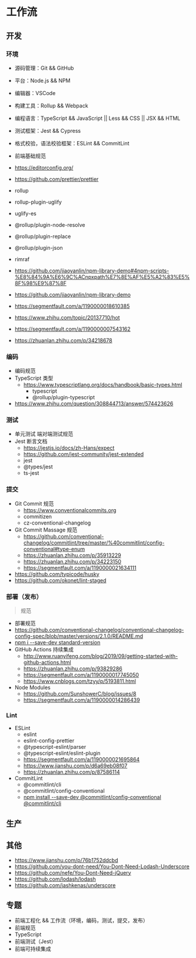 # 工作流

## 开发


### 环境

- 源码管理：Git && GitHub
- 平台：Node.js && NPM
- 编辑器：VSCode
- 构建工具：Rollup  && Webpack
- 编程语言：TypeScript && JavaScript || Less && CSS || JSX && HTML
- 测试框架：Jest && Cypress
- 格式校验，语法校验框架：ESLint && CommitLint

- 前端基础规范
- https://editorconfig.org/
- https://github.com/prettier/prettier
- rollup
- rollup-plugin-uglify
- uglify-es
- @rollup/plugin-node-resolve
- @rollup/plugin-replace
- @rollup/plugin-json
- rimraf
- https://github.com/jiaoyanlin/npm-library-demo#4npm-scripts-%E8%84%9A%E6%9C%ACnpxpath%E7%8E%AF%E5%A2%83%E5%8F%98%E9%87%8F
- https://github.com/jiaoyanlin/npm-library-demo
- https://segmentfault.com/a/1190000018610385
- https://www.zhihu.com/topic/20137710/hot
- https://segmentfault.com/a/1190000007543162
- https://zhuanlan.zhihu.com/p/34218678


### 编码

- 编码规范
- TypeScript 类型
  - https://www.typescriptlang.org/docs/handbook/basic-types.html
    - typescript
    - @rollup/plugin-typescript
- https://www.zhihu.com/question/308844713/answer/574423626


### 测试

- 单元测试 端对端测试规范
- Jest 断言文档
  - https://jestjs.io/docs/zh-Hans/expect
  - https://github.com/jest-community/jest-extended
  - jest
  - @types/jest
  - ts-jest


### 提交

- Git Commit 规范
  - https://www.conventionalcommits.org
  - commitizen
  - cz-conventional-changelog
- Git Commit Massage 规范
  - https://github.com/conventional-changelog/commitlint/tree/master/%40commitlint/config-conventional#type-enum
  - https://zhuanlan.zhihu.com/p/35913229
  - https://zhuanlan.zhihu.com/p/34223150
  - https://segmentfault.com/a/1190000021634111
- https://github.com/typicode/husky
- https://github.com/okonet/lint-staged


### 部署（发布）

> 规范

- 部署规范
- https://github.com/conventional-changelog/conventional-changelog-config-spec/blob/master/versions/2.1.0/README.md
- [npm i --save-dev standard-version](https://github.com/conventional-changelog/standard-version)
- GitHub Actions 持续集成
  - http://www.ruanyifeng.com/blog/2019/09/getting-started-with-github-actions.html
  - https://zhuanlan.zhihu.com/p/93829286
  - https://segmentfault.com/a/1190000017745050
  - https://www.cnblogs.com/tzyy/p/5193811.html
- Node Modules
  - https://github.com/SunshowerC/blog/issues/8
  - https://segmentfault.com/a/1190000014286439


### Lint

- ESLint
  - eslint
  - eslint-config-prettier
  - @typescript-eslint/parser
  - @typescript-eslint/eslint-plugin
  - https://segmentfault.com/a/1190000021695864
  - https://www.jianshu.com/p/d6a69eb08f07
  - https://zhuanlan.zhihu.com/p/87586114
- CommitLint
  - @commitlint/cli
  - @commitlint/config-conventional
  - [npm install --save-dev @commitlint/config-conventional @commitlint/cli](https://github.com/conventional-changelog/commitlint)


## 生产


## 其他

- https://www.jianshu.com/p/76b1752ddcbd
- https://github.com/you-dont-need/You-Dont-Need-Lodash-Underscore
- https://github.com/nefe/You-Dont-Need-jQuery
- https://github.com/lodash/lodash
- https://github.com/jashkenas/underscore


## 专题

- 前端工程化 && 工作流（环境，编码，测试，提交，发布）
- 前端规范
- TypeScript
- 前端测试（Jest）
- 前端可持续集成
